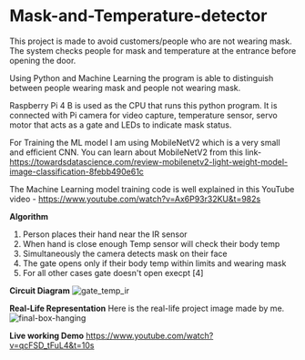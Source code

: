 # Mask-and-Temperature-detector
This project is made to avoid customers/people who are not wearing mask. The system checks people for mask and temperature at the entrance before opening the door.   

Using Python and Machine Learning the program is able to distinguish between people wearing mask and people not wearing mask. 

Raspberry Pi 4 B is used as the CPU that runs this python program. It is connected with Pi camera for video capture, temperature sensor, servo motor that acts as a gate and LEDs to indicate mask status.

For Training the ML model I am using MobileNetV2 which is a very small and efficient CNN. You can learn about MobileNetV2 from this link- https://towardsdatascience.com/review-mobilenetv2-light-weight-model-image-classification-8febb490e61c

The Machine Learning model training code is well explained in this YouTube video - https://www.youtube.com/watch?v=Ax6P93r32KU&t=982s 

**Algorithm**
1. Person places their hand near the IR sensor
2. When hand is close enough Temp sensor will check their body temp
3. Simultaneously the camera detects mask on their face
4. The gate opens only if their body temp within limits and wearing mask
5. For all other cases gate doesn't open execpt [4] 

**Circuit Diagram**
![gate_temp_ir](https://user-images.githubusercontent.com/50228728/118763542-a56db380-b895-11eb-8dc5-95f16776b63f.jpg)

**Real-Life Representation**
Here is the real-life project image made by me.
![final-box-hanging](https://user-images.githubusercontent.com/50228728/118765998-79543180-b899-11eb-9b9e-c1cb3af2a93e.jpg)

**Live working Demo**
https://www.youtube.com/watch?v=qcFSD_tFuL4&t=10s


